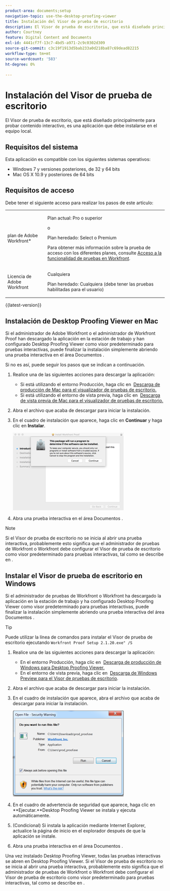 ```yaml
---
product-area: documents;setup
navigation-topic: use-the-desktop-proofing-viewer
title: Instalación del Visor de prueba de escritorio
description: El Visor de prueba de escritorio, que está diseñado principalmente para probar contenido interactivo, es una aplicación que debe instalarse en el equipo local.
author: Courtney
feature: Digital Content and Documents
exl-id: 4441cf7f-13c7-4bd5-a971-2c9c0302d309
source-git-commit: c3c19f1913d5bab233a0d218ba87c69dead82215
workflow-type: tm+mt
source-wordcount: '583'
ht-degree: 0%

---
```


# Instalación del Visor de prueba de escritorio

El Visor de prueba de escritorio, que está diseñado principalmente para probar contenido interactivo, es una aplicación que debe instalarse en el equipo local.

## Requisitos del sistema

Esta aplicación es compatible con los siguientes sistemas operativos:

* Windows 7 y versiones posteriores, de 32 y 64 bits
* Mac OS X 10.9 y posteriores de 64 bits

## Requisitos de acceso

Debe tener el siguiente acceso para realizar los pasos de este artículo:

<table style="table-layout:auto"> 
 <col> 
 <col> 
 <tbody> 
  <tr> 
   <td role="rowheader">plan de Adobe Workfront*</td> 
   <td> <p>Plan actual: Pro o superior</p> <p>o</p> <p>Plan heredado: Select o Premium</p> <p>Para obtener más información sobre la prueba de acceso con los diferentes planes, consulte <a href="/help/quicksilver/administration-and-setup/manage-workfront/configure-proofing/access-to-proofing-functionality.md" class="MCXref xref">Acceso a la funcionalidad de pruebas en Workfront</a>.</p> </td> 
  </tr> 
  <tr> 
   <td role="rowheader">Licencia de Adobe Workfront</td> 
   <td> <p>Cualquiera</p> <p>Plan heredado: Cualquiera (debe tener las pruebas habilitadas para el usuario)</p> </td> 
  </tr> 
 </tbody> 
</table>

{{latest-version}}

## Instalación de Desktop Proofing Viewer en Mac

Si el administrador de Adobe Workfront o el administrador de Workfront Proof han descargado la aplicación en la estación de trabajo y han configurado Desktop Proofing Viewer como visor predeterminado para pruebas interactivas, puede finalizar la instalación simplemente abriendo una prueba interactiva en el área Documentos .

Si no es así, puede seguir los pasos que se indican a continuación.

1. Realice una de las siguientes acciones para descargar la aplicación:

   * Si está utilizando el entorno Producción, haga clic en  [Descarga de producción de Mac para el visualizador de pruebas de escritorio.](https://assets.proofhq.com/nativeviewer/desktop_viewer/Workfront+Proof-2.1.23.pkg)
   * Si está utilizando el entorno de vista previa, haga clic en  [Descarga de vista previa de Mac para el visualizador de pruebas de escritorio.](https://assets.preview.proofhq.com/nativeviewer/desktop_viewer/Workfront+Proof+Preview-2.1.23.pkg)

1. Abra el archivo que acaba de descargar para iniciar la instalación.
1. En el cuadro de instalación que aparece, haga clic en **Continuar** y haga clic en **Instalar**.

   ![0000776.png](assets/00000776-350x244.png)

1. Abra una prueba interactiva en el área Documentos .

>[!NOTE]
>
>Si el Visor de prueba de escritorio no se inicia al abrir una prueba interactiva, probablemente esto significa que el administrador de pruebas de Workfront o Workfront debe configurar el Visor de prueba de escritorio como visor predeterminado para pruebas interactivas, tal como se describe en .

## Instalar el Visor de prueba de escritorio en Windows

Si el administrador de pruebas de Workfront o Workfront ha descargado la aplicación en la estación de trabajo y ha configurado Desktop Proofing Viewer como visor predeterminado para pruebas interactivas, puede finalizar la instalación simplemente abriendo una prueba interactiva del área Documentos .

>[!TIP]
Puede utilizar la línea de comandos para instalar el Visor de prueba de escritorio ejecutando `Workfront Proof Setup 2.1.20.exe" /S`

1. Realice una de las siguientes acciones para descargar la aplicación:

   * En el entorno Producción, haga clic en  [Descarga de producción de Windows para Desktop Proofing Viewer.](https://assets.proofhq.com/nativeviewer/desktop_viewer/Workfront+Proof+Setup+2.1.23.exe)
   * En el entorno de vista previa, haga clic en  [Descarga de Windows Preview para el Visor de pruebas de escritorio](https://assets.preview.proofhq.com/nativeviewer/desktop_viewer/Workfront+Proof+Preview+Setup+2.1.23.exe).

1. Abra el archivo que acaba de descargar para iniciar la instalación.
1. En el cuadro de instalación que aparece, abra el archivo que acaba de descargar para iniciar la instalación.

   ![Screen_Shot_2018-05-02_at_10.56.55_AM.png](assets/screen-shot-2018-05-02-at-10.56.55-am-350x271.png)

1. En el cuadro de advertencia de seguridad que aparece, haga clic en **Ejecutar.**Desktop Proofing Viewer se instala y ejecuta automáticamente. 
1. (Condicional) Si instala la aplicación mediante Internet Explorer, actualice la página de inicio en el explorador después de que la aplicación se instale.
1. Abra una prueba interactiva en el área Documentos .

Una vez instalado Desktop Proofing Viewer, todas las pruebas interactivas se abren en Desktop Proofing Viewer. Si el Visor de prueba de escritorio no se inicia al abrir una prueba interactiva, probablemente esto significa que el administrador de pruebas de Workfront o Workfront debe configurar el Visor de prueba de escritorio como visor predeterminado para pruebas interactivas, tal como se describe en .
